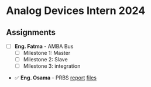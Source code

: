 # Analog Devices Intern 2024

## Assignments
- [ ] **Eng. Fatma** - AMBA Bus
  - [ ] Milestone 1: Master
  - [ ] Milestone 2: Slave
  - [ ] Milestone 3: integration
        
- ✅ **Eng. Osama** - PRBS  [report](https://github.com/elsadiq7/Analog_devices_intern_2024/blob/main/assignments/2-eng_osama_PRBS/report/reeport.md)  [files](https://github.com/elsadiq7/Analog_devices_intern_2024/tree/main/assignments/2-eng_osama_PRBS/HDL%26TB%26BS)
